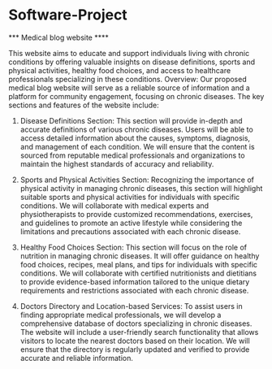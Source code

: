 # Software-Project


*** Medical blog website ****


This website aims to educate and support individuals living with chronic conditions by offering valuable insights on disease definitions, sports and physical activities, healthy food choices, and access to healthcare professionals specializing in these conditions.
Overview:
Our proposed medical blog website will serve as a reliable source of information and a platform for community engagement, focusing on chronic diseases. The key sections and features of the website include:

1. Disease Definitions Section:
This section will provide in-depth and accurate definitions of various chronic diseases. Users will be able to access detailed information about the causes, symptoms, diagnosis, and management of each condition. We will ensure that the content is sourced from reputable medical professionals and organizations to maintain the highest standards of accuracy and reliability.

2. Sports and Physical Activities Section:
Recognizing the importance of physical activity in managing chronic diseases, this section will highlight suitable sports and physical activities for individuals with specific conditions. We will collaborate with medical experts and physiotherapists to provide customized recommendations, exercises, and guidelines to promote an active lifestyle while considering the limitations and precautions associated with each chronic disease.

3. Healthy Food Choices Section:
This section will focus on the role of nutrition in managing chronic diseases. It will offer guidance on healthy food choices, recipes, meal plans, and tips for individuals with specific conditions. We will collaborate with certified nutritionists and dietitians to provide evidence-based information tailored to the unique dietary requirements and restrictions associated with each chronic disease.

5. Doctors Directory and Location-based Services:
To assist users in finding appropriate medical professionals, we will develop a comprehensive database of doctors specializing in chronic diseases. The website will include a user-friendly search functionality that allows visitors to locate the nearest doctors based on their location. We will ensure that the directory is regularly updated and verified to provide accurate and reliable information.
